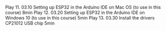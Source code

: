 Play 11. 03.10 Setting up ESP32 in the Arduino IDE on Mac OS (to use in this course)
8min
Play 12. 03.20 Setting up ESP32 in the Arduino IDE on Windows 10 (to use in this course)
5min
Play 13. 03.30 Install the drivers CP21012 USB chip
5min

